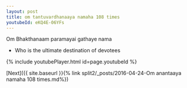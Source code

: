 ```yaml
---
layout: post
title: om tantuvardhanaaya namaha 108 times
youtubeId: eKQ4E-06YFs
---
```

 
 
Om Bhakthanaam paramayai gathaye nama 
 
 -  Who is the ultimate destination of devotees 
 
  
 
  
 
 
 
 
 
 


{% include youtubePlayer.html id=page.youtubeId %}
 
[Next]({{ site.baseurl }}{% link  split2/_posts/2016-04-24-Om anantaaya namaha 108 times.md%})
 
